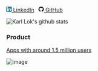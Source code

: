 [![Linkedin](https://raw.githubusercontent.com/whitelok/whitelok/master/imgs/linkedin.png) LinkedIn](https://www.linkedin.com/in/unavailable/)
&nbsp;
[![GitHub](https://raw.githubusercontent.com/whitelok/whitelok/master/imgs/github.png) GitHub](https://github.com/whitelok)

![Karl Lok's github stats](https://github-readme-stats.vercel.app/api?username=whitelok&show_icons=true&theme=graywhite&hide_title=true)

### Product

[Apps with around 1.5 million users](http://whitelok.github.io/resources/TalkingData-20190629.pdf)


![image](https://giffiles.alphacoders.com/209/209343.gif)


